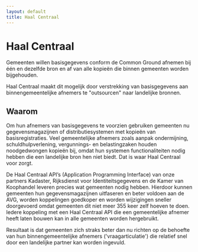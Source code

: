 ```yaml
---
layout: default
title: Haal Centraal
---
```

# Haal Centraal

Gemeenten willen basisgegevens conform de Common Ground afnemen bij &eacute;&eacute;n en dezelfde bron en af van alle kopieën die binnen gemeenten worden bijgehouden. 
					
Haal Centraal maakt dit mogelijk door verstrekking van basisgegevens aan binnengemeentelijke afnemers te "outsourcen" naar landelijke bronnen.

## Waarom

Om hun afnemers van basisgegevens te voorzien gebruiken gemeenten nu gegevensmagazijnen of distributiesystemen met kopieën van basisregistraties. Veel gemeentelijke afnemers zoals aanpak ondermijning, schuldhulpverlening, vergunnings- en belastingzaken houden noodgedwongen kopie&euml;n bij, omdat hun systemen functionaliteiten nodig hebben die een landelijke bron hen niet biedt. Dat is waar Haal Centraal voor zorgt.

De Haal Centraal API&rsquo;s (Application Programming Interface) van onze partners Kadaster, Rijksdienst voor Identiteitsgegevens en de Kamer van Koophandel leveren precies wat gemeenten nodig hebben. Hierdoor kunnen gemeenten hun gegevensmagazijnen uitfaseren en beter voldoen aan de AVG, worden koppelingen goedkoper en worden wijzigingen sneller doorgevoerd omdat gemeenten dit niet meer 355 keer zelf hoeven te doen. Iedere koppeling met een Haal Centraal API die een gemeentelijke afnemer heeft laten bouwen kan in alle gemeenten worden hergebruikt.

Resultaat is dat gemeenten zich straks beter dan nu richten op de behoefte van hun binnengemeentelijke afnemers ('vraagarticulatie') die relatief snel door een landelijke partner kan worden ingevuld.
